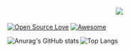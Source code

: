 <h1 align="center">
  <a href="https://github.com/joseignaciob16"> <img src="https://readme-typing-svg.herokuapp.com?size=40&color=58B741&center=verdadero&vCenter=verdadero&width=500&height=55&lines=Hi%2C+I'm+Jose+Ignacio!">
  </a>
</h1>

[![Open Source Love](https://badges.frapsoft.com/os/v2/open-source.svg?v=103)](https://tenor.com/view/linus-torvalds-linus-nvidia-fuck-you-gif-19475186) 
[![Awesome](https://cdn.rawgit.com/sindresorhus/awesome/d7305f38d29fed78fa85652e3a63e154dd8e8829/media/badge.svg)](#)

<div>
  <img align="left" src="https://github-readme-stats.vercel.app/api?username=joseignaciob16&hide=contribs,prs&theme=radical" alt="Anurag's GitHub stats">
  <img align="left" src="https://github-readme-stats.vercel.app/api/top-langs/?username=joseignaciob16&layout=compact&theme=radical" alt="Top Langs">
</div>
